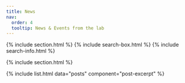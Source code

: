 ```yaml
---
title: News
nav:
  order: 4
  tooltip: News & Events from the lab
---
```


{% include section.html %}
{% include search-box.html %}
{% include search-info.html %}

{% include section.html %}

{% include list.html data="posts" component="post-excerpt" %}
